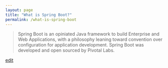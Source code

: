 ```yaml
---
layout: page
title: "What is Spring Boot?"
permalink: /what-is-spring-boot
---
```


> Spring Boot is an opiniated Java framework to build Enterprise and Web Applications, with a philosophy leaning toward convention over configuration for application development. Spring Boot was developed and open sourced by Pivotal Labs.

<p class="edit-term"><a href="https://github.com/and-digital/tech-definitions/blob/master/definitions/back-end/spring-boot.md">edit</a></p>
